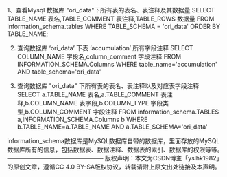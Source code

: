 1、查看Mysql 数据库 "ori_data"下所有表的表名、表注释及其数据量
SELECT
TABLE_NAME 表名,TABLE_COMMENT 表注释,TABLE_ROWS 数据量
FROM information_schema.tables
WHERE TABLE_SCHEMA = 'ori_data'
ORDER BY TABLE_NAME;

2. 查询数据库 ‘ori_data’ 下表 ‘accumulation’ 所有字段注释
   SELECT
   COLUMN_NAME 字段名,column_comment 字段注释
   FROM INFORMATION_SCHEMA.Columns
   WHERE table_name='accumulation' AND table_schema='ori_data'

3. 查询数据库 "ori_data" 下所有表的表名、表注释以及对应表字段注释
   SELECT
   a.TABLE_NAME 表名,a.TABLE_COMMENT 表注释,b.COLUMN_NAME 表字段,b.COLUMN_TYPE 字段类型,b.COLUMN_COMMENT
   字段注释
   FROM information_schema.TABLES a,INFORMATION_SCHEMA.Columns b
   WHERE b.TABLE_NAME=a.TABLE_NAME AND a.TABLE_SCHEMA='ori_data'

information_schema数据库是MySQL数据库自带的数据库，里面存放的MySQL数据库所有的信息，包括数据表、数据注释、数据表的索引、数据库的权限等等。
————————————————
版权声明：本文为CSDN博主「yslhk1982」的原创文章，遵循CC 4.0 BY-SA版权协议，转载请附上原文出处链接及本声明。
[](https://blog.csdn.net/yslhk1982/article/details/124116442)
